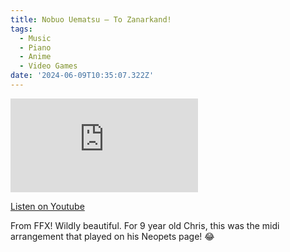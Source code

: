 ```yaml
---
title: Nobuo Uematsu – To Zanarkand!
tags:
  - Music
  - Piano
  - Anime
  - Video Games
date: '2024-06-09T10:35:07.322Z'
---
```


<iframe src="https://www.youtube-nocookie.com/embed/3IVHJkcO-T8?modestbranding=1&showinfo=0&rel=0" title="YouTube video player" frameborder="0" allow="accelerometer; autoplay; encrypted-media; gyroscope; picture-in-picture;" allowfullscreen className="youtube_video"></iframe>

[Listen on Youtube](https://youtu.be/3IVHJkcO-T8)

From FFX! Wildly beautiful. For 9 year old Chris, this was the midi arrangement that played on his Neopets page! 😂
